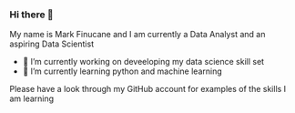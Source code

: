 ### Hi there 👋


My name is Mark Finucane and I am currently a Data Analyst and an aspiring Data Scientist

- 🔭 I’m currently working on deveeloping my data science skill set
- 🌱 I’m currently learning python and machine learning

Please have a look through my GitHub account for examples of the skills I am learning
